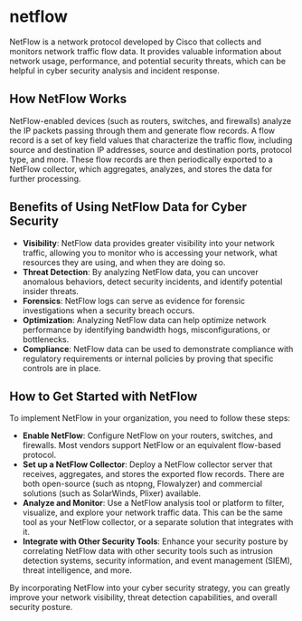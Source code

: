# netflow

NetFlow is a network protocol developed by Cisco that collects and monitors network traffic flow data. It provides valuable information about network usage, performance, and potential security threats, which can be helpful in cyber security analysis and incident response.

## How NetFlow Works

NetFlow-enabled devices (such as routers, switches, and firewalls) analyze the IP packets passing through them and generate flow records. A flow record is a set of key field values that characterize the traffic flow, including source and destination IP addresses, source and destination ports, protocol type, and more. These flow records are then periodically exported to a NetFlow collector, which aggregates, analyzes, and stores the data for further processing.

## Benefits of Using NetFlow Data for Cyber Security

- **Visibility**: NetFlow data provides greater visibility into your network traffic, allowing you to monitor who is accessing your network, what resources they are using, and when they are doing so.
- **Threat Detection**: By analyzing NetFlow data, you can uncover anomalous behaviors, detect security incidents, and identify potential insider threats.
- **Forensics**: NetFlow logs can serve as evidence for forensic investigations when a security breach occurs.
- **Optimization**: Analyzing NetFlow data can help optimize network performance by identifying bandwidth hogs, misconfigurations, or bottlenecks.
- **Compliance**: NetFlow data can be used to demonstrate compliance with regulatory requirements or internal policies by proving that specific controls are in place.

## How to Get Started with NetFlow

To implement NetFlow in your organization, you need to follow these steps:

- **Enable NetFlow**: Configure NetFlow on your routers, switches, and firewalls. Most vendors support NetFlow or an equivalent flow-based protocol.
- **Set up a NetFlow Collector**: Deploy a NetFlow collector server that receives, aggregates, and stores the exported flow records. There are both open-source (such as ntopng, Flowalyzer) and commercial solutions (such as SolarWinds, Plixer) available.
- **Analyze and Monitor**: Use a NetFlow analysis tool or platform to filter, visualize, and explore your network traffic data. This can be the same tool as your NetFlow collector, or a separate solution that integrates with it.
- **Integrate with Other Security Tools**: Enhance your security posture by correlating NetFlow data with other security tools such as intrusion detection systems, security information, and event management (SIEM), threat intelligence, and more.

By incorporating NetFlow into your cyber security strategy, you can greatly improve your network visibility, threat detection capabilities, and overall security posture.